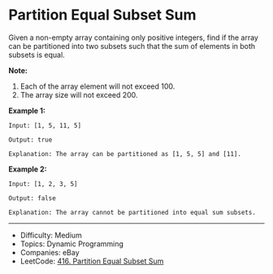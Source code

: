 # Partition Equal Subset Sum

Given a non-empty array containing only positive integers, find if the array can be partitioned into two subsets such that the sum of elements in both subsets is equal.

**Note:**
1. Each of the array element will not exceed 100.
2. The array size will not exceed 200.

**Example 1:**
```
Input: [1, 5, 11, 5]

Output: true

Explanation: The array can be partitioned as [1, 5, 5] and [11].
```
**Example 2:**
```
Input: [1, 2, 3, 5]

Output: false

Explanation: The array cannot be partitioned into equal sum subsets.
```

---

* Difficulty: Medium
* Topics: Dynamic Programming
* Companies: eBay
* LeetCode: [416. Partition Equal Subset Sum](https://leetcode.com/problems/partition-equal-subset-sum/description/)
